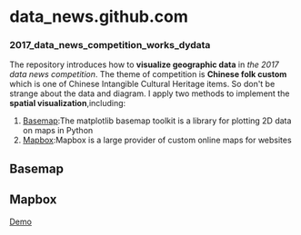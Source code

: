 # data_news.github.com
### 2017_data_news_competition_works_dydata
The repository introduces how to **visualize geographic data** in _the 2017 data news competition_.
The theme of competition is **Chinese folk custom** which is one of Chinese Intangible Cultural Heritage items.
So don't be strange about the data and diagram.
I apply two methods to implement the **spatial visualization**,including:
1. [Basemap](http://matplotlib.org/basemap/):The matplotlib basemap toolkit is a library for plotting 2D data on maps in Python
2. [Mapbox](https://en.wikipedia.org/wiki/Mapbox):Mapbox is a large provider of custom online maps for websites
## Basemap

## Mapbox
[Demo](https://bingohong.github.io/data_news.github.com/China_itangible_cultural_heritage.html)
